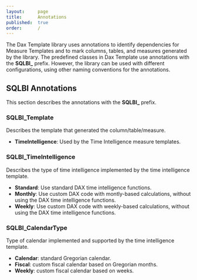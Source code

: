 ```yaml
---
layout:     page
title:      Annotations
published:  true
order:      /
---
```


The Dax Template library uses annotations to identify dependencies for Measure Templates and to mark columns, tables, and measures generated by the library.
The predefined classes in Dax Template use annotations with the **SQLBI_** prefix. However, the library can be used with different configurations, using other naming conventions for the annotations.

## SQLBI Annotations
This section describes the annotations with the **SQLBI_** prefix.

### SQLBI_Template
Describes the template that generated the column/table/measure.
- **TimeIntelligence**: Used by the Time Intelligence measure templates.

### SQLBI_TimeIntelligence
Describes the type of time intelligence implemented by the time intelligence template.
- **Standard**: Use standard DAX time intelligence functions.
- **Monthly**: Use custom DAX code with montly-based calculations, without using the DAX time intelligence functions.
- **Weekly**: Use custom DAX code with weekly-based calculations, without using the DAX time intelligence functions.

### SQLBI_CalendarType
Type of calendar implemented and supported by the time intelligence template.
- **Calendar**: standard Gregorian calendar.
- **Fiscal**: custom fiscal calendar based on Gregorian months.
- **Weekly**: custom fiscal calendar based on weeks.


